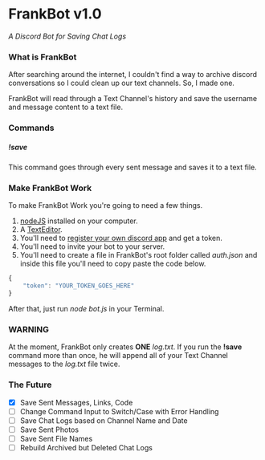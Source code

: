 # FrankBot v1.0
*A Discord Bot for Saving Chat Logs*

### What is FrankBot
After searching around the internet, I couldn't find a way to archive discord conversations so I could clean up our 
text channels.  So, I made one.

FrankBot will read through a Text Channel's history and save the username and message content to a text file.

### Commands

##### !save
This command goes through every sent message and saves it to a text file.

### Make FrankBot Work
To make FrankBot Work you're going to need a few things.  
1. [nodeJS](https://nodejs.org/en/) installed on your computer.  
1. A [TextEditor](https://code.visualstudio.com/).  
1. You'll need to [register your own discord app](https://discordapp.com/developers/) and get a token. 
1. You'll need to invite your bot to your server.
1. You'll need to create a file in FrankBot's root folder called *auth.json* and inside this file you'll need to copy paste the code below.

```javascript
{
    "token": "YOUR_TOKEN_GOES_HERE"
}
```

After that, just run *node bot.js* in your Terminal.

### WARNING
At the moment, FrankBot only creates **ONE** *log.txt*.  If you run the **!save** command more than once, he will append all of your Text Channel messages to the *log.txt* file twice.

### The Future

- [x] Save Sent Messages, Links, Code
- [ ] Change Command Input to Switch/Case with Error Handling
- [ ] Save Chat Logs based on Channel Name and Date
- [ ] Save Sent Photos
- [ ] Save Sent File Names
- [ ] Rebuild Archived but Deleted Chat Logs
